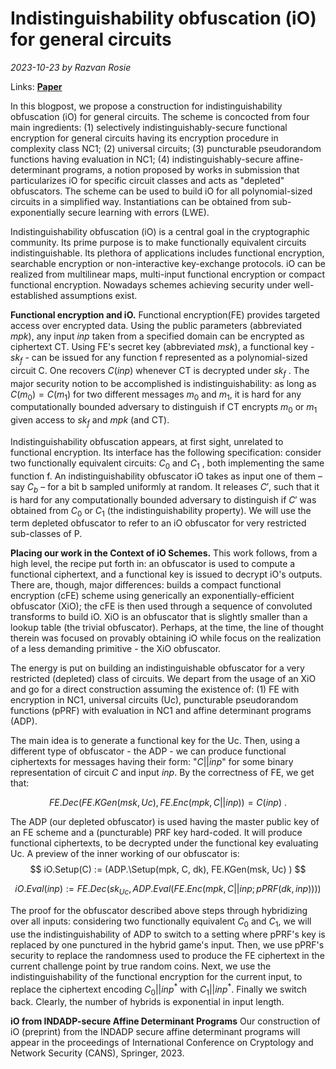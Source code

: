 # Indistinguishability obfuscation (iO) for general circuits

*2023-10-23 by Razvan Rosie*

Links: [**Paper**](https://github.com/aragonzkresearch/blog/blob/main/pdf/CAN23-p27.pdf)

In this blogpost, we propose a construction for indistinguishability obfuscation (iO) for general circuits. The scheme is concocted from four main ingredients: (1) selectively indistinguishably-secure functional encryption for general circuits having its encryption procedure in complexity class NC1; (2) universal circuits; (3) puncturable pseudorandom functions having evaluation in NC1; (4) indistinguishably-secure affine-determinant programs, a notion proposed by works in submission that particularizes iO for specific circuit classes and acts as "depleted" obfuscators. The scheme can be used to build iO for all polynomial-sized circuits in a simplified way. Instantiations can be obtained from sub-exponentially secure learning with errors (LWE).


Indistinguishability obfuscation (iO) is a central goal in the cryptographic community. Its prime purpose is to make functionally equivalent circuits indistinguishable. Its plethora of applications includes functional encryption, searchable encryption or non-interactive key-exchange protocols. iO can be realized from multilinear maps, multi-input functional encryption or compact functional encryption. Nowadays schemes achieving security under well-established assumptions exist.


**Functional encryption and iO.** Functional encryption(FE) provides targeted access over encrypted data. Using the public parameters (abbreviated $mpk$), any input $inp$ taken from a specified domain can be encrypted as ciphertext CT. Using FE's secret key (abbreviated $msk$), a functional key - $sk_f$ - can be issued for any function f represented as a polynomial-sized circuit C. One recovers $C(inp)$ whenever CT is decrypted under $sk_f$ . The major security notion to be accomplished is indistinguishability: as long as $C(m_0) = C(m_1)$ for two different messages $m_0$ and $m_1$, it is hard for any computationally bounded adversary to distinguish if CT encrypts $m_0$ or $m_1$ given access to $sk_f$ and $mpk$ (and CT).


Indistinguishability obfuscation appears, at first sight, unrelated to functional encryption. Its interface has the following specification: consider two functionally equivalent circuits: $C_0$ and $C_1$ , both implementing the same function f. An indistinguishability obfuscator iO takes as input one of them – say $C_b$ – for a bit b sampled uniformly at random. It releases $C'$, such that it is hard for any computationally bounded adversary to distinguish if $C'$ was obtained from $C_0$ or $C_1$ (the indistinguishability property). We will use the term depleted obfuscator to refer to an iO obfuscator for very restricted sub-classes of P.


**Placing our work in the Context of iO Schemes.** This work follows, from a high level, the recipe put forth in: an obfuscator is used to compute a functional ciphertext, and a functional key is issued to decrypt iO's outputs. There are, though, major differences: builds a compact functional encryption (cFE) scheme using generically an exponentially-efficient obfuscator (XiO); the cFE is then used through a sequence of convoluted transforms to build iO. XiO is an obfuscator that is slightly smaller than a lookup table (the trivial obfuscator). Perhaps, at the time, the line of thought therein was focused on provably obtaining iO while focus on the realization of a less demanding primitive - the XiO obfuscator.


The energy is put on building an indistinguishable obfuscator for a very restricted (depleted) class of circuits. We depart from the usage of an XiO and go for a direct construction assuming the existence of: (1) FE with encryption in NC1, universal circuits (Uc), puncturable pseudorandom functions (pPRF) with evaluation in NC1 and affine determinant programs (ADP).


The main idea is to generate a functional key for the Uc. Then, using a different type of obfuscator - the ADP - we can produce functional ciphertexts for messages having their form: "$C||inp$" for some binary representation of circuit $C$ and input $inp$. By the correctness of FE, we get that:     

$$
    FE.Dec(FE.KGen(msk, Uc), FE.Enc(mpk,C||inp)) = C(inp)~. 
$$


The ADP (our depleted obfuscator) is used having the master public key of an FE scheme and a (puncturable) PRF key hard-coded. It will produce functional ciphertexts, to be decrypted under the functional key evaluating Uc. A preview of the inner working of our obfuscator is:
$$
    iO.Setup(C) := (ADP.\Setup(mpk, C, dk), FE.KGen(msk, Uc) )
$$

$$
	iO.Eval(inp) := FE.Dec(sk_{Uc}, ADP.Eval(FE.Enc(mpk, C||inp; pPRF(dk, inp))))
$$


The proof for the obfuscator described above steps through hybridizing over all inputs: considering two functionally equivalent $C_0$ and $C_1$, we will use the indistinguishability of ADP to switch to a setting where pPRF's key is replaced by one punctured in the hybrid game's input. Then, we use pPRF's security to replace the randomness used to produce the FE ciphertext in the current challenge point by true random coins. Next, we use the indistinguishability of the functional encryption for the current input, to replace the ciphertext encoding $C_0||inp^*$ with $C_1||inp^*$. Finally we switch back. Clearly, the number of hybrids is exponential in input length.


**iO from INDADP-secure Affine Determinant Programs**
Our construction of iO (preprint) from the INDADP secure affine determinant programs will appear in the proceedings of International Conference on Cryptology and Network Security (CANS), Springer, 2023.
